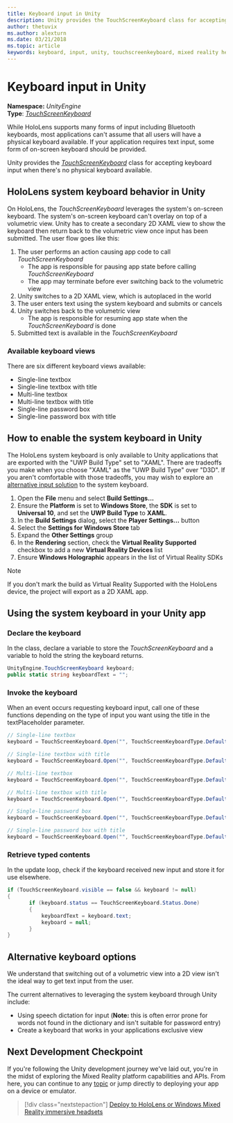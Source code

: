 ```yaml
---
title: Keyboard input in Unity
description: Unity provides the TouchScreenKeyboard class for accepting keyboard input when there's no physical keyboard available.
author: thetuvix
ms.author: alexturn
ms.date: 03/21/2018
ms.topic: article
keywords: keyboard, input, unity, touchscreenkeyboard, mixed reality headset, windows mixed reality headset, virtual reality headset
---
```



# Keyboard input in Unity

**Namespace:** *UnityEngine*<br>
 **Type**: *[TouchScreenKeyboard](https://docs.unity3d.com/ScriptReference/TouchScreenKeyboard.html)*

While HoloLens supports many forms of input including Bluetooth keyboards, most applications can't assume that all users will have a physical keyboard available. If your application requires text input, some form of on-screen keyboard should be provided.

Unity provides the *[TouchScreenKeyboard](https://docs.unity3d.com/ScriptReference/TouchScreenKeyboard.html)* class for accepting keyboard input when there's no physical keyboard available.

## HoloLens system keyboard behavior in Unity

On HoloLens, the *TouchScreenKeyboard* leverages the system's on-screen keyboard. The system's on-screen keyboard can't overlay on top of a volumetric view. Unity has to create a secondary 2D XAML view to show the keyboard then return back to the volumetric view once input has been submitted. The user flow goes like this:
1. The user performs an action causing app code to call *TouchScreenKeyboard*
    * The app is responsible for pausing app state before calling *TouchScreenKeyboard*
    * The app may terminate before ever switching back to the volumetric view
2. Unity switches to a 2D XAML view, which is autoplaced in the world
3. The user enters text using the system keyboard and submits or cancels
4. Unity switches back to the volumetric view
    * The app is responsible for resuming app state when the *TouchScreenKeyboard* is done
5. Submitted text is available in the *TouchScreenKeyboard*

### Available keyboard views

There are six different keyboard views available:
* Single-line textbox
* Single-line textbox with title
* Multi-line textbox
* Multi-line textbox with title
* Single-line password box
* Single-line password box with title

## How to enable the system keyboard in Unity

The HoloLens system keyboard is only available to Unity applications that are exported with the "UWP Build Type" set to "XAML". There are tradeoffs you make when you choose "XAML" as the "UWP Build Type" over "D3D". If you aren't comfortable with those tradeoffs, you may wish to explore an [alternative input solution](#alternative-keyboard-options) to the system keyboard.
1. Open the **File** menu and select **Build Settings...**
2. Ensure the **Platform** is set to **Windows Store**, the **SDK** is set to **Universal 10**, and set the **UWP Build Type** to **XAML**.
3. In the **Build Settings** dialog, select the **Player Settings...** button
4. Select the **Settings for Windows Store** tab
5. Expand the **Other Settings** group
6. In the **Rendering** section, check the **Virtual Reality Supported** checkbox to add a new **Virtual Reality Devices** list
7. Ensure **Windows Holographic** appears in the list of Virtual Reality SDKs

>[!NOTE]
>If you don't mark the build as Virtual Reality Supported with the HoloLens device, the project will export as a 2D XAML app.

## Using the system keyboard in your Unity app

### Declare the keyboard

In the class, declare a variable to store the *TouchScreenKeyboard* and a variable to hold the string the keyboard returns.

```cs
UnityEngine.TouchScreenKeyboard keyboard;
public static string keyboardText = "";
```

### Invoke the keyboard

When an event occurs requesting keyboard input, call one of these functions depending on the type of input you want using the title in the textPlaceholder parameter.

```cs
// Single-line textbox
keyboard = TouchScreenKeyboard.Open("", TouchScreenKeyboardType.Default, false, false, false, false);

// Single-line textbox with title
keyboard = TouchScreenKeyboard.Open("", TouchScreenKeyboardType.Default, false, false, false, false, "Single-line title");

// Multi-line textbox
keyboard = TouchScreenKeyboard.Open("", TouchScreenKeyboardType.Default, false, true, false, false);

// Multi-line textbox with title
keyboard = TouchScreenKeyboard.Open("", TouchScreenKeyboardType.Default, false, true, false, false, "Multi-line Title");

// Single-line password box
keyboard = TouchScreenKeyboard.Open("", TouchScreenKeyboardType.Default, false, false, true, false);

// Single-line password box with title
keyboard = TouchScreenKeyboard.Open("", TouchScreenKeyboardType.Default, false, false, true, false, "Secure Single-line Title");
```

### Retrieve typed contents

In the update loop, check if the keyboard received new input and store it for use elsewhere.

```cs
if (TouchScreenKeyboard.visible == false && keyboard != null)
{
       if (keyboard.status == TouchScreenKeyboard.Status.Done)
       {
           keyboardText = keyboard.text;
           keyboard = null;
       }
}
```

## Alternative keyboard options

We understand that switching out of a volumetric view into a 2D view isn't the ideal way to get text input from the user.

The current alternatives to leveraging the system keyboard through Unity include:
* Using speech dictation for input (<b>Note:</b> this is often error prone for words not found in the dictionary and isn't suitable for password entry)
* Create a keyboard that works in your applications exclusive view

## Next Development Checkpoint

If you're following the Unity development journey we've laid out, you're in the midst of exploring the Mixed Reality platform capabilities and APIs. From here, you can continue to any [topic](unity-development-overview.md#3-advanced-features) or jump directly to deploying your app on a device or emulator.

> [!div class="nextstepaction"]
> [Deploy to HoloLens or Windows Mixed Reality immersive headsets](../platform-capabilities-and-apis/using-visual-studio.md)
